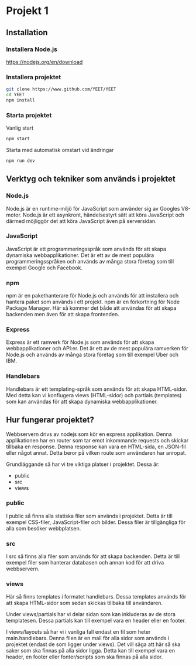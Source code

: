 # Projekt 1

## Installation

### Installera Node.js
https://nodejs.org/en/download

### Installera projektet
```bash
git clone https://www.github.com/YEET/YEET
cd YEET
npm install
```

### Starta projektet

Vanlig start
```bash
npm start
```

Starta med automatisk omstart vid ändringar
```bash
npm run dev
```

## Verktyg och tekniker som används i projektet

### Node.js

Node.js är en runtime-miljö för JavaScript som använder sig av Googles V8-motor. Node.js är ett asynkront, händelsestyrt sätt att köra JavaScript och därmed möjliggör det att köra JavaScript även på serversidan.

### JavaScript

JavaScript är ett programmeringsspråk som används för att skapa dynamiska webbapplikationer. Det är ett av de mest populära programmeringsspråken och används av många stora företag som till exempel Google och Facebook.

### npm

npm är en pakethanterare för Node.js och används för att installera och hantera paket som används i ett projekt. npm är en förkortning för Node Package Manager. Här så kommer det både att användas för att skapa backenden men även för att skapa frontenden.

### Express

Express är ett ramverk för Node.js som används för att skapa webbapplikationer och API:er. Det är ett av de mest populära ramverken för Node.js och används av många stora företag som till exempel Uber och IBM.

### Handlebars

Handlebars är ett templating-språk som används för att skapa HTML-sidor.
Med detta kan vi konfiugera views (HTML-sidor) och partials (templates) som kan användas för att skapa dynamiska webbapplikationer.

## Hur fungerar projektet?

Webbservern drivs av nodejs som kör en express applikation. Denna applikationen har en router som tar emot inkommande requests och skickar tillbaka en response. Denna response kan vara en HTML-sida, en JSON-fil eller något annat. Detta beror på vilken route som användaren har anropat.

Grundläggande så har vi tre viktiga platser i projektet. Dessa är:
* public
* src
* views

### public

I public så finns alla statiska filer som används i projektet. Detta är till exempel CSS-filer, JavaScript-filer och bilder. Dessa filer är tillgängliga för alla som besöker webbplatsen.

### src

I src så finns alla filer som används för att skapa backenden. Detta är till exempel filer som hanterar databasen och annan kod för att driva webbservern.

### views

Här så finns templates i formatet handlebars. Dessa templates används för att skapa HTML-sidor som sedan skickas tillbaka till användaren.

Under views/partials har vi delar sidan som kan inkluderas av de stora templatesen. Dessa partials kan till exempel vara en header eller en footer. 

I views/layouts så har vi i vanliga fall endast en fil som heter main.handlebars. Denna filen är en mall för alla sidor som används i projektet (endast de som ligger under views). Det vill säga att här så ska saker som ska finnas på alla sidor ligga. Detta kan till exempel vara en header, en footer eller fonter/scripts som ska finnas på alla sidor.